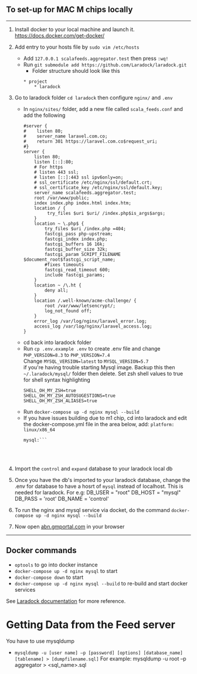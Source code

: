 ## To set-up for MAC M chips locally

---
1. Install docker to your local machine and launch it. https://docs.docker.com/get-docker/
2. Add entry to your hosts file by `sudo vim /etc/hosts`
   * Add `127.0.0.1 scalafeeds.aggregator.test` then press `:wq!`
   * Run `git submodule add https://github.com/Laradock/laradock.git`
      * Folder structure should look like this
       ```
       * project
           * laradock
       ```
3. Go to  laradock folder `cd laradock` then configure `nginx/` and `.env`
   * In `nginx/sites/` folder, add a new file called `scala_feeds.conf` and add the following
       ```
       #server {
       #    listen 80;
       #    server_name laravel.com.co;
       #    return 301 https://laravel.com.co$request_uri;
       #}
       server {
           listen 80;
           listen [::]:80;
           # For https
           # listen 443 ssl;
           # listen [::]:443 ssl ipv6only=on;
           # ssl_certificate /etc/nginx/ssl/default.crt;
           # ssl_certificate_key /etc/nginx/ssl/default.key;
           server_name scalafeeds.aggregator.test;
           root /var/www/public;
           index index.php index.html index.htm;
           location / {
                try_files $uri $uri/ /index.php$is_args$args;
           }
           location ~ \.php$ {
               try_files $uri /index.php =404;
               fastcgi_pass php-upstream;
               fastcgi_index index.php;
               fastcgi_buffers 16 16k;
               fastcgi_buffer_size 32k;
               fastcgi_param SCRIPT_FILENAME $document_root$fastcgi_script_name;
               #fixes timeouts
               fastcgi_read_timeout 600;
               include fastcgi_params;
           }
           location ~ /\.ht {
               deny all;
           }
           location /.well-known/acme-challenge/ {
               root /var/www/letsencrypt/;
               log_not_found off;
           }
           error_log /var/log/nginx/laravel_error.log;
           access_log /var/log/nginx/laravel_access.log;
       }
       ```
   * cd back into laradock folder
   * Run `cp .env.example .env` to create .env file and change `PHP_VERSION=8.3` to `PHP_VERSION=7.4` \
     Change `MYSQL_VERSION=latest` to `MYSQL_VERSION=5.7` \
     if you're having trouble starting Mysql image. Backup this then `~/.laradock/mysql/` folder then delete.
     Set zsh shell values to true for shell syntax highlighting
       ```
       SHELL_OH_MY_ZSH=true
       SHELL_OH_MY_ZSH_AUTOSUGESTIONS=true
       SHELL_OH_MY_ZSH_ALIASES=true
       ```
   * Run `docker-compose up -d nginx mysql --build`
   * If you have issues building due to m1 chip, cd into laradock and edit the docker-compose.yml file in the area below, add: `platform: linux/x86_64`
     ```### MySQL ################################################
     mysql:```
   <br><br>

4. Import the `control` and `expand` database to your laradock local db
5. Once you have the db's imported to your laradock database, change the .env for database to have a hosrt of `mysql` instead of localhost. This is needed for laradock. For e.g:
   DB_USER = "root"
   DB_HOST = "mysql"
   DB_PASS  = 'root'
   DB_NAME = 'control'

6. To run the nginx and mysql service via docket, do the command `docker-compose up -d nginx mysql --build`
7. Now open [abn.gmportal.com](http://scalafeeds.aggregator.test) in your browser
---

## Docker commands
* `optools` to go into docker instance
* `docker-compose up -d nginx mysql` to start
* `docker-compose down` to start
* `docker-compose up -d nginx mysql --build` to re-build and start docker services

See [Laradock documentation](https://laradock.io/getting-started) for more reference.

# Getting Data from the Feed server
You have to  use mysqldump
- `mysqldump -u [user name] –p [password] [options] [database_name] [tablename] > [dumpfilename.sql]`
  For example: mysqldump -u root –p aggregator > <sql_name>.sql